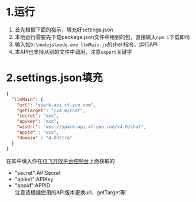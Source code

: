 # 1.运行
1. 首先根据下面的指示，填充好settings.json
2. 本地运行需要先下载package.json文件中用到的包，直接输入`npm i`下载即可
3. 输入如`D:\nodejs\node.exe llmMain.js`的shell指令，运行API
4. 本API也支持从别的文件中调用，注意`export`关键字


# 2.settings.json填充
```json
{
  "llmMain": {
    "url": "spark-api.xf-yun.com",
    "getTarget": "/v4.0/chat",
    "secret": "xxx",
    "apikey": "xxx",
    "wssUrl": "wss://spark-api.xf-yun.com/v4.0/chat",
    "appid" : "xxx",
    "domain" : "4.0Ultra"
  }
}
```
在其中填入你在<a href="https://console.xfyun.cn/">讯飞开放平台控制台</a>上面获取的
- "secret":APISecret
- "apiket":APIKey
- "appid":APPID   
注意请根据使用的API版本更换url、getTarget等!
